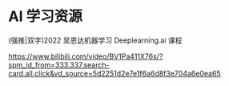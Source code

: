 # AI 学习资源

(强推|双字)2022 吴恩达机器学习 Deeplearning.ai 课程

https://www.bilibili.com/video/BV1Pa411X76s/?spm_id_from=333.337.search-card.all.click&vd_source=5d2251d2e7e1f6a6d8f3e704a6e0ea65

